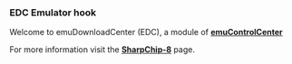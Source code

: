### EDC Emulator hook

Welcome to emuDownloadCenter (EDC), a module of [**emuControlCenter**](https://github.com/PhoenixInteractiveNL/emuControlCenter/wiki/)

For more information visit the [**SharpChip-8**](https://github.com/PhoenixInteractiveNL/edc-masterhook/wiki/Emulator-sharpchip8#menu) page.
